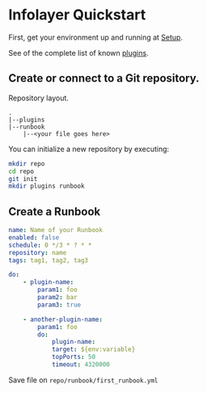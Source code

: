 # Infolayer Quickstart

First, get your environment up and running at [Setup](docs/Setup.md).

See of the complete list of known [plugins](docs/../Plugins.md).

## Create or connect to a Git repository.

Repository layout.

```
.
|--plugins
|--runbook
    |--<your file goes here>
```

You can initialize a new repository by executing:

```bash
mkdir repo
cd repo
git init
mkdir plugins runbook
```

## Create a Runbook

```yaml
name: Name of your Runbook
enabled: false
schedule: 0 */3 * ? * *
repository: name
tags: tag1, tag2, tag3

do:
    - plugin-name:
        param1: foo
        param2: bar
        param3: true

    - another-plugin-name:
        param1: foo
        do:
            plugin-name:
            target: ${env:variable}
            topPorts: 50
            timeout: 4320000
```
Save file on ```repo/runbook/first_runbook.yml```